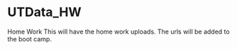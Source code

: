 # UTData_HW
Home Work
This will have the home work uploads. The urls will be added to the boot camp.
